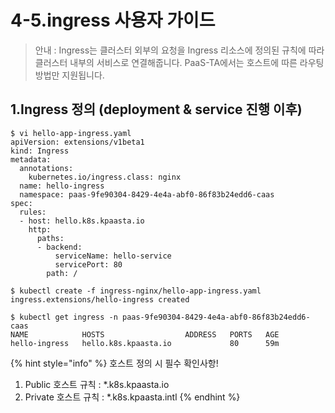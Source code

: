 # 4-5.ingress 사용자 가이드

> 안내 :  Ingress는 클러스터 외부의 요청을 Ingress 리소스에 정의된 규칙에 따라 클러스터 내부의 서비스로 연결해줍니다.  PaaS-TA에서는 호스트에 따른 라우팅 방법만 지원됩니다.

## **1.Ingress 정의 \(deployment & service 진행 이후\)**

```
$ vi hello-app-ingress.yaml
apiVersion: extensions/v1beta1
kind: Ingress
metadata:
  annotations:
    kubernetes.io/ingress.class: nginx
  name: hello-ingress
  namespace: paas-9fe90304-8429-4e4a-abf0-86f83b24edd6-caas
spec:
  rules:
  - host: hello.k8s.kpaasta.io
    http:
      paths:
      - backend:
          serviceName: hello-service
          servicePort: 80
        path: / 

$ kubectl create -f ingress-nginx/hello-app-ingress.yaml 
ingress.extensions/hello-ingress created

$ kubectl get ingress -n paas-9fe90304-8429-4e4a-abf0-86f83b24edd6-caas
NAME            HOSTS                  ADDRESS   PORTS   AGE
hello-ingress   hello.k8s.kpaasta.io             80      59m
```

{% hint style="info" %}
 호스트 정의 시 필수 확인사항!

1. Public 호스트 규칙 :  \*.k8s.kpaasta.io
2. Private 호스트 규칙 : \*.k8s.kpaasta.intl
{% endhint %}







